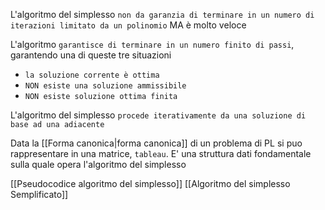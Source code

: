 L'algoritmo del simplesso `non da garanzia di terminare in un numero di iterazioni limitato da un polinomio` MA è molto veloce 

L'algoritmo `garantisce di terminare in un numero finito di passi`, garantendo una di queste tre situazioni
- `la soluzione corrente è ottima`
- `NON esiste una soluzione ammissibile`
- `NON esiste soluzione ottima finita`

L'algoritmo del simplesso `procede iterativamente da una soluzione di base ad una adiacente`

Data la [[Forma canonica|forma canonica]] di un problema di PL si puo rappresentare in una matrice, `tableau`.
E' una struttura dati fondamentale sulla quale opera l'algoritmo del simplesso

[[Pseudocodice algoritmo del simplesso]]
[[Algoritmo del simplesso Semplificato]]